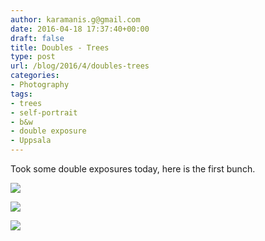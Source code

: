 ```yaml
---
author: karamanis.g@gmail.com
date: 2016-04-18 17:37:40+00:00
draft: false
title: Doubles - Trees
type: post
url: /blog/2016/4/doubles-trees
categories:
- Photography
tags:
- trees
- self-portrait
- b&w
- double exposure
- Uppsala
---
```


Took some double exposures today, here is the first bunch.



  
   ![](https://images.squarespace-cdn.com/content/v1/4f3f61bae4b063b909445965/1461000988727-HSWU1UQWVI8V9ES6MXGJ/ke17ZwdGBToddI8pDm48kFWxnDtCdRm2WA9rXcwtIYR7gQa3H78H3Y0txjaiv_0fYiipkZ87xgDekDUjSlg8vpQQqCM9w82lPHqXEyFQjFazP8FZ3fclSmSmwq2AXNtpOqpeNLcJ80NK65_fV7S1UfXV_ffK45pry4_VWrYKXANqQhTeM51Y0Z3-sVF6pAIEtHPusofpPWJvjehE3dllbQ/20160418-DSCF8302.jpg?format=original)

  

  
   ![](https://images.squarespace-cdn.com/content/v1/4f3f61bae4b063b909445965/1461000989475-6H4VOZYJDCMD6S0BCYPM/ke17ZwdGBToddI8pDm48kNu93_l1Rc0JoXikXAEKHf17gQa3H78H3Y0txjaiv_0fY6Tdvpu-1g3lWOqPpuciHZvVtpL89VRsx4T-J85BtcpkaOgErLdrOqS7zQLvz2XSmt9rVnoh5SsI9ugICaYdmU44UKI6SyKr7hd-4RC6x_wWKmtzUufo0b7NNSSu9Abk/20160418-DSCF8306.jpg?format=original)

  

  
   ![](https://images.squarespace-cdn.com/content/v1/4f3f61bae4b063b909445965/1461000990405-JHPJX6BM8DXPT6DBCPTU/ke17ZwdGBToddI8pDm48kFWxnDtCdRm2WA9rXcwtIYR7gQa3H78H3Y0txjaiv_0fvbklG0cZ21UMsOO4RokMHM1tH3TUBUgs5FK2W-hN0JTmI-btGPpL0N9bS76ZfKO4OqpeNLcJ80NK65_fV7S1Uc-7esWs1OasCtWcShonGSMHvIq7gv4ACr8JXCw8HqrrBsc6d8xABtQMYHwnG515BA/20160418-DSCF8309.jpg?format=original)

  


